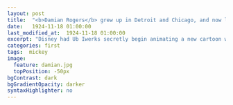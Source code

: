 ```yaml
---
layout: post
title:  "<b>Damian Rogers</b> grew up in Detroit and Chicago, and now lives in Toronto. She is poetry editor at House of Anansi Press and <em>The Walrus</em>. Her most recent collection is <em>Dear Leader</em> (Coach House Books). Her first book of poems, <em>Paper Radio</em>, was nominated for the Pat Lowther Memorial Award."
date:   1924-11-18 01:00:00
last_modified_at:  1924-11-18 01:00:00
excerpt: "Disney had Ub Iwerks secretly begin animating a new cartoon while still under contract with Universal..."
categories: first
tags:  mickey
image:
  feature: damian.jpg
  topPosition: -50px
bgContrast: dark
bgGradientOpacity: darker
syntaxHighlighter: no
---
```

